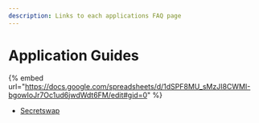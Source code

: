 ```yaml
---
description: Links to each applications FAQ page
---
```


# Application Guides

{% embed url="https://docs.google.com/spreadsheets/d/1dSPF8MU_sMzJI8CWMI-bgowIoJr7Oc1ud6jwdWdt6FM/edit#gid=0" %}

* [Secretswap](https://secretswap.net/faq)
